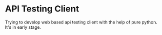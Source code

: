 # API Testing Client

Trying to develop web based api testing client with the help of pure python. It's in early stage.
